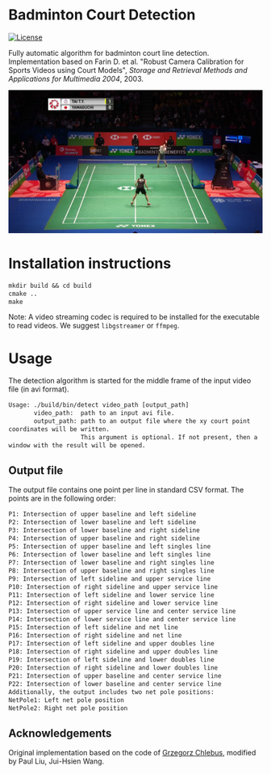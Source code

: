 # Badminton Court Detection
[![License](https://img.shields.io/badge/License-BSD%203--Clause-blue.svg)](https://opensource.org/licenses/BSD-3-Clause)

Fully automatic algorithm for badminton court line detection. Implementation based on Farin
D. et al. "Robust Camera Calibration for Sports Videos using Court Models", *Storage and
Retrieval Methods and Applications for Multimedia 2004*, 2003. 

![AlgorithmResult](badminton-court-detection.png)

# Installation instructions

```
mkdir build && cd build
cmake ..
make
```
Note: A video streaming codec is required to be installed for the executable to read videos. We suggest `libgstreamer` or `ffmpeg`.

# Usage

The detection algorithm is started for the middle frame of the input video file (in avi
format).

```
Usage: ./build/bin/detect video_path [output_path]
       video_path:  path to an input avi file.
       output_path: path to an output file where the xy court point coordinates will be written.
                    This argument is optional. If not present, then a window with the result will be opened.
```

## Output file

The output file contains one point per line in standard CSV format.  The points are in the following order:

```
P1: Intersection of upper baseline and left sideline
P2: Intersection of lower baseline and left sideline
P3: Intersection of lower baseline and right sideline
P4: Intersection of upper baseline and right sideline
P5: Intersection of upper baseline and left singles line
P6: Intersection of lower baseline and left singles line
P7: Intersection of lower baseline and right singles line
P8: Intersection of upper baseline and right singles line
P9: Intersection of left sideline and upper service line
P10: Intersection of right sideline and upper service line
P11: Intersection of left sideline and lower service line
P12: Intersection of right sideline and lower service line
P13: Intersection of upper service line and center service line
P14: Intersection of lower service line and center service line
P15: Intersection of left sideline and net line
P16: Intersection of right sideline and net line
P17: Intersection of left sideline and upper doubles line
P18: Intersection of right sideline and upper doubles line
P19: Intersection of left sideline and lower doubles line
P20: Intersection of right sideline and lower doubles line
P21: Intersection of upper baseline and center service line
P22: Intersection of lower baseline and center service line
Additionally, the output includes two net pole positions:
NetPole1: Left net pole position
NetPole2: Right net pole position
```

## Acknowledgements

Original implementation based on the code of [Grzegorz Chlebus](https://github.com/gchlebus/tennis-court-detection.git), modified by Paul Liu, Jui-Hsien Wang.